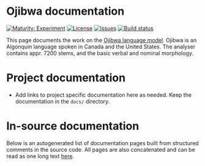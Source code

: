 # Ojibwa documentation

[![Maturity: Experiment](https://img.shields.io/badge/Maturity-Experiment-black.svg)](https://giellalt.github.io/MaturityClassification.html)
[![License](https://img.shields.io/github/license/giellalt/lang-oji)](https://github.com/giellalt/lang-oji/blob/main/LICENSE)
[![Issues](https://img.shields.io/github/issues/giellalt/lang-oji)](https://github.com/giellalt/lang-oji/issues)
[![Build status](https://github.com/giellalt/lang-oji/workflows/Speller%20CI+CD/badge.svg)](https://github.com/giellalt/lang-oji/actions)

This page documents the work on the [Ojibwa language model](http://github.com/giellalt/lang-oji). 
Ojibwa is an Algonquin language spoken in Canada and the United States.
The analyser contains appr. 7200 stems, and the basic
verbal and nominal morphology.

# Project documentation

* Add links to project specific documentation here as needed. Keep the documentation in the `docs/` directory.

# In-source documentation

Below is an autogenerated list of documentation pages built from structured comments in the source code. All pages are also concatenated and can be read as one long text [here](oji.md).
